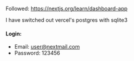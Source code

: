 Followed: https://nextjs.org/learn/dashboard-app

I have switched out vercel's postgres with sqlite3

#### Login:

- Email: user@nextmail.com
- Password: 123456
